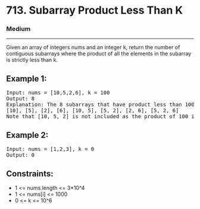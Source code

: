 # 713. Subarray Product Less Than K

### Medium

---

Given an array of integers nums and an integer k, return the number of contiguous subarrays where the product of all the elements in the subarray is strictly less than k.

## Example 1:

<pre>
Input: nums = [10,5,2,6], k = 100
Output: 8
Explanation: The 8 subarrays that have product less than 100 are:
[10], [5], [2], [6], [10, 5], [5, 2], [2, 6], [5, 2, 6]
Note that [10, 5, 2] is not included as the product of 100 is not strictly less than k.
</pre>

## Example 2:

<pre>
Input: nums = [1,2,3], k = 0
Output: 0
</pre>

## Constraints:

- 1 <= nums.length <= 3\*10^4
- 1 <= nums[i] <= 1000
- 0 <= k <= 10^6
